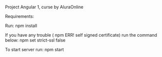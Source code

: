 Project Angular 1, curse by AluraOnline

Requirements:

Run:
npm install

If you have any trouble ( npm ERR! self signed certificate) run the command below:
npm set strict-ssl false

To start server run: 
npm start
